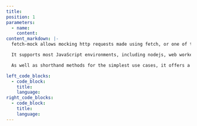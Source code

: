```yaml
---
title:
position: 1
parameters:
  - name:
    content:
content_markdown: |-
  fetch-mock allows mocking http requests made using fetch, or one of the many libraries imitating its api such as [node-fetch](https://www.npmjs.com/package/node-fetch) and [fetch-ponyfill](https://www.npmjs.com/package/fetch-ponyfill).

  It supports most JavaScript environments, including nodejs, web workers and service workers, and any browser that either supports fetch natively or that can have a fetch polyfill/ponyfill installed.

  As well as shorthand methods for the simplest use cases, it offers a flexible API for customising all aspects of mocking behaviour.

left_code_blocks:
  - code_block:
    title:
    language:
right_code_blocks:
  - code_block:
    title:
    language:
---
```

